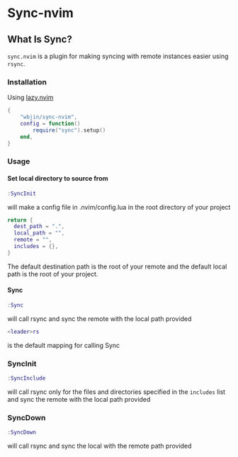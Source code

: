 # Sync-nvim

## What Is Sync?

`sync.nvim` is a plugin for making syncing with remote instances easier using `rsync`.

### Installation
Using [lazy.nvim](https://github.com/folke/lazy.nvim)
```lua
{
    "wbjin/sync-nvim",
    config = function()
        require("sync").setup()
    end,
}
```

### Usage

#### Set local directory to source from
```lua
:SyncInit
```
will make a config file in .nvim/config.lua in the root directory of your project
```lua
return {
  dest_path = ".",
  local_path = "",
  remote = "",
  includes = {},
}
```
The default destination path is the root of your remote and the default local path is the root of your project.

#### Sync
```lua
:Sync
```
will call rsync and sync the remote with the local path provided

```lua
<leader>rs
```
is the default mapping for calling Sync

### SyncInit
```lua
:SyncInclude
```
will call rsync only for the files and directories specified in the `includes` list and sync the remote with the local path provided

### SyncDown
```lua
:SyncDown
```
will call rsync and sync the local with the remote path provided


